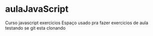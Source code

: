 # aulaJavaScript
Curso javascript exercicios
Espaço usado pra fazer exercicios de aula
testando se git esta clonando
